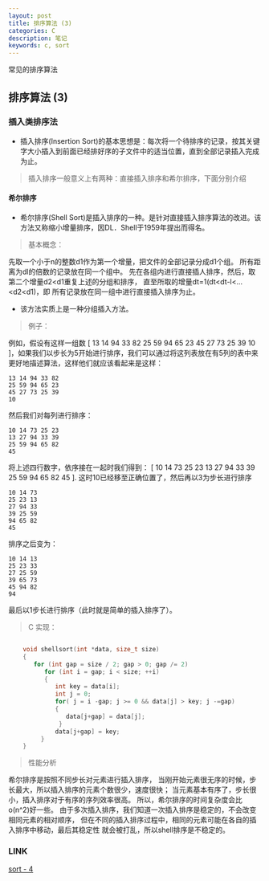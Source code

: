```yaml
---
layout: post
title: 排序算法 (3)
categories: C
description: 笔记
keywords: c, sort
---
```


常见的排序算法 

##  排序算法 (3)

### 插入类排序法

* 插入排序(Insertion Sort)的基本思想是：每次将一个待排序的记录，按其关键字大小插入到前面已经排好序的子文件中的适当位置，直到全部记录插入完成为止。

> 插入排序一般意义上有两种：直接插入排序和希尔排序，下面分别介绍

#### 希尔排序

* 希尔排序(Shell Sort)是插入排序的一种。是针对直接插入排序算法的改进。该方法又称缩小增量排序，因DL．Shell于1959年提出而得名。

> 基本概念：

  先取一个小于n的整数d1作为第一个增量，把文件的全部记录分成d1个组。
  所有距离为dl的倍数的记录放在同一个组中。
  先在各组内进行直接插人排序，然后，取第二个增量d2<d1重复上述的分组和排序，
  直至所取的增量dt=1(dt<dt-l<…<d2<d1)，即
  所有记录放在同一组中进行直接插入排序为止。

* 该方法实质上是一种分组插入方法。

> 例子：

  例如，假设有这样一组数 [ 13 14 94 33 82 25 59 94 65 23 45 27 73 25 39 10 ]，如果我们以步长为5开始进行排序，我们可以通过将这列表放在有5列的表中来更好地描述算法，这样他们就应该看起来是这样：

    13 14 94 33 82
    25 59 94 65 23
    45 27 73 25 39
    10
  
  然后我们对每列进行排序：

    10 14 73 25 23
    13 27 94 33 39
    25 59 94 65 82
    45

  将上述四行数字，依序接在一起时我们得到：
  [ 10 14 73 25 23 13 27 94 33 39 25 59 94 65 82 45 ].
  这时10已经移至正确位置了，然后再以3为步长进行排序

    10 14 73
    25 23 13
    27 94 33
    39 25 59
    94 65 82
    45
   
  排序之后变为：

    10 14 13
    25 23 33
    27 25 59
    39 65 73
    45 94 82
    94
   
  最后以1步长进行排序（此时就是简单的插入排序了）。




> C 实现：

```c

    void shellsort(int *data, size_t size)
    {
       for (int gap = size / 2; gap > 0; gap /= 2)
          for (int i = gap; i < size; ++i)
          {
             int key = data[i];
             int j = 0;
             for( j = i -gap; j >= 0 && data[j] > key; j -=gap)
             {
                data[j+gap] = data[j];
              }  
             data[j+gap] = key;
         }
    }
```

> 性能分析

  希尔排序是按照不同步长对元素进行插入排序，
  当刚开始元素很无序的时候，步长最大，所以插入排序的元素个数很少，速度很快；
  当元素基本有序了，步长很小，插入排序对于有序的序列效率很高。
  所以，希尔排序的时间复杂度会比o(n^2)好一些。
  由于多次插入排序，我们知道一次插入排序是稳定的，不会改变相同元素的相对顺序，
  但在不同的插入排序过程中，相同的元素可能在各自的插入排序中移动，最后其稳定性
  就会被打乱，所以shell排序是不稳定的。


### LINK
  [ sort - 4 ](https://tsbxmw.github.io/2016/12/09/C-sortnum-4/)